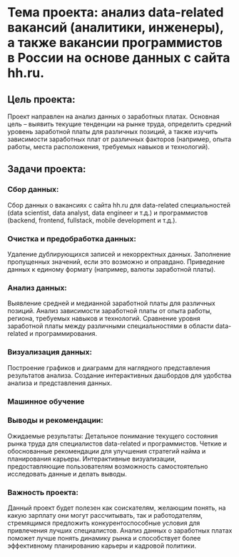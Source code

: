 # Тема проекта: анализ data-related вакансий (аналитики, инженеры), а также вакансии программистов в России на основе данных с сайта hh.ru. 

## Цель проекта:
Проект направлен на анализ данных о заработных платах. Основная цель – выявить текущие тенденции на рынке труда, определить средний уровень заработной платы для различных позиций, а также изучить зависимости заработных плат от различных факторов (например, опыта работы, места расположения, требуемых навыков и технологий).

## Задачи проекта:

### Сбор данных:

Сбор данных о вакансиях с сайта hh.ru для data-related специальностей (data scientist, data analyst, data engineer и т.д.) и программистов (backend, frontend, fullstack, mobile development и т.д.).
### Очистка и предобработка данных:

Удаление дублирующихся записей и некорректных данных.
Заполнение пропущенных значений, если это возможно и оправдано.
Приведение данных к единому формату (например, валюты заработной платы).
### Анализ данных:

Выявление средней и медианной заработной платы для различных позиций.
Анализ зависимости заработной платы от опыта работы, региона, требуемых навыков и технологий.
Сравнение уровня заработной платы между различными специальностями в области data-related и программирования.
### Визуализация данных:

Построение графиков и диаграмм для наглядного представления результатов анализа.
Создание интерактивных дашбордов для удобства анализа и представления данных.

### Машинное обучение

### Выводы и рекомендации:



Ожидаемые результаты:
Детальное понимание текущего состояния рынка труда для специалистов data-related и программистов.
Четкие и обоснованные рекомендации для улучшения стратегий найма и планирования карьеры.
Интерактивные визуализации, предоставляющие пользователям возможность самостоятельно исследовать данные и делать выводы.
### Важность проекта:

Данный проект будет полезен как соискателям, желающим понять, на какую зарплату они могут рассчитывать, так и работодателям, стремящимся предложить конкурентоспособные условия для привлечения лучших специалистов. Анализ данных о заработных платах поможет лучше понять динамику рынка и способствует более эффективному планированию карьеры и кадровой политики.



